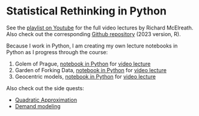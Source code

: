 # Statistical Rethinking in Python

See the [playlist on Youtube](https://youtube.com/playlist?list=PLDcUM9US4XdPz-KxHM4XHt7uUVGWWVSus) for the full video lectures by Richard McElreath. Also check out the corresponding [Github repository](https://github.com/rmcelreath/stat_rethinking_2023) (2023 version, R).  

Because I work in Python, I am creating my own lecture notebooks in Python as I progress through the course:

1. Golem of Prague, [notebook in Python](./notebooks/1_golems_owls.ipynb) for [video lecture](https://youtu.be/FdnMWdICdRs)
1. Garden of Forking Data, [notebook in Python](./notebooks/2_gardenforkingdata.ipynb) for [video lecture](https://youtu.be/R1vcdhPBlXA)
1. Geocentric models, [notebook in Python](./notebooks/3_geocentric_models.ipynb) for [video lecture](https://youtu.be/tNOu-SEacNU)

Also check out the side quests:
- [Quadratic Approximation](./notebooks/sidequests/quadratic_approximation.ipynb)
- [Demand modeling](./notebooks/sidequests/demand.ipynb)
